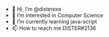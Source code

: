 - 👋 Hi, I’m @disterexe
- 👀 I’m interested in Computer Science  
- 🌱 I’m currently learning java-script
- 📫 How to reach me DISTER#2136

<!---
disterexe/disterexe is a ✨ special ✨ repository because its `README.md` (this file) appears on your GitHub profile.
You can click the Preview link to take a look at your changes.
--->
